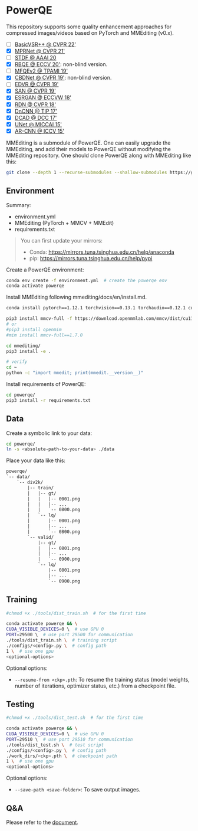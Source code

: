 # PowerQE

This repository supports some quality enhancement approaches for compressed images/videos based on PyTorch and MMEditing (v0.x).

- [ ] [BasicVSR++ @ CVPR 22'](https://arxiv.org/abs/2104.13371)
- [x] [MPRNet @ CVPR 21'](https://github.com/swz30/MPRNet)
- [ ] [STDF @ AAAI 20](https://github.com/ryanxingql/stdf-pytorch)
- [x] [RBQE @ ECCV 20'](https://arxiv.org/abs/2006.16581): non-blind version.
- [ ] [MFQEv2 @ TPAMI 19'](https://github.com/ryanxingql/mfqev2.0)
- [x] [CBDNet @ CVPR 19'](https://arxiv.org/abs/1807.04686): non-blind version.
- [ ] [EDVR @ CVPR 19'](https://arxiv.org/abs/1905.02716)
- [x] [SAN @ CVPR 19'](https://github.com/daitao/SAN)
- [x] [ESRGAN @ ECCVW 18'](https://arxiv.org/abs/1809.00219)
- [x] [RDN @ CVPR 18'](https://arxiv.org/abs/1802.08797)
- [x] [DnCNN @ TIP 17'](https://arxiv.org/abs/1608.03981)
- [x] [DCAD @ DCC 17'](https://ieeexplore.ieee.org/abstract/document/7923714)
- [x] [UNet @ MICCAI 15'](https://arxiv.org/abs/1505.04597)
- [x] [AR-CNN @ ICCV 15'](https://arxiv.org/abs/1504.06993)

MMEditing is a submodule of PowerQE. One can easily upgrade the MMEditing, and add their models to PowerQE without modifying the MMEditing repository. One should clone PowerQE along with MMEditing like this:

```bash
git clone --depth 1 --recurse-submodules --shallow-submodules https://github.com/ryanxingql/powerqe.git
```

## Environment

Summary:

- environment.yml
- MMEditing (PyTorch + MMCV + MMEdit)
- requirements.txt

> You can first update your mirrors:
>
> - Conda: https://mirrors.tuna.tsinghua.edu.cn/help/anaconda
> - pip: https://mirrors.tuna.tsinghua.edu.cn/help/pypi

Create a PowerQE environment:

```bash
conda env create -f environment.yml  # create the powerqe env
conda activate powerqe
```

Install MMEditing following mmediting/docs/en/install.md.

```bash
conda install pytorch==1.12.1 torchvision==0.13.1 torchaudio==0.12.1 cudatoolkit=11.3 -c pytorch

pip3 install mmcv-full -f https://download.openmmlab.com/mmcv/dist/cu113/torch1.12/index.html
# or
#pip3 install openmim
#mim install mmcv-full==1.7.0

cd mmediting/
pip3 install -e .

# verify
cd ~
python -c "import mmedit; print(mmedit.__version__)"
```

Install requirements of PowerQE:

```bash
cd powerqe/
pip3 install -r requirements.txt
```

## Data

Create a symbolic link to your data:

```bash
cd powerqe/
ln -s <absolute-path-to-your-data> ./data
```

Place your data like this:

```txt
powerqe/
`-- data/
    `-- div2k/
        |-- train/
        |   |-- gt/
        |   |   |-- 0001.png
        |   |   |-- ...
        |   |   `-- 0800.png
        |   `-- lq/
        |       |-- 0001.png
        |       |-- ...
        |       `-- 0800.png
        `-- valid/
            |-- gt/
            |   |-- 0801.png
            |   |-- ...
            |   `-- 0900.png
            `-- lq/
                |-- 0801.png
                |-- ...
                `-- 0900.png
```

## Training

```bash
#chmod +x ./tools/dist_train.sh  # for the first time

conda activate powerqe && \
CUDA_VISIBLE_DEVICES=0 \  # use GPU 0
PORT=29500 \  # use port 29500 for communication
./tools/dist_train.sh \  # training script
./configs/<config>.py \  # config path
1 \  # use one gpu
<optional-options>
```

Optional options:

- `--resume-from <ckp>.pth`: To resume the training status (model weights, number of iterations, optimizer status, etc.) from a checkpoint file.

## Testing

```bash
#chmod +x ./tools/dist_test.sh  # for the first time

conda activate powerqe && \
CUDA_VISIBLE_DEVICES=0 \  # use GPU 0
PORT=29510 \  # use port 29510 for communication
./tools/dist_test.sh \  # test script
./configs/<config>.py \  # config path
./work_dirs/<ckp>.pth \  # checkpoint path
1 \  # use one gpu
<optional-options>
```

Optional options:

- `--save-path <save-folder>`: To save output images.

## Q&A

Please refer to the [document](./docs/v3.md).
